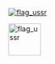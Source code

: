 [![flag_ussr](https://cdn3.emoji.gg/emojis/9017-flag-ussr.png)](https://emoji.gg/emoji/9017-flag-ussr)

<a href="https://emoji.gg/emoji/9017-flag-ussr"><img src="https://cdn3.emoji.gg/emojis/9017-flag-ussr.png" width="64px" height="64px" alt="flag_ussr"></a>